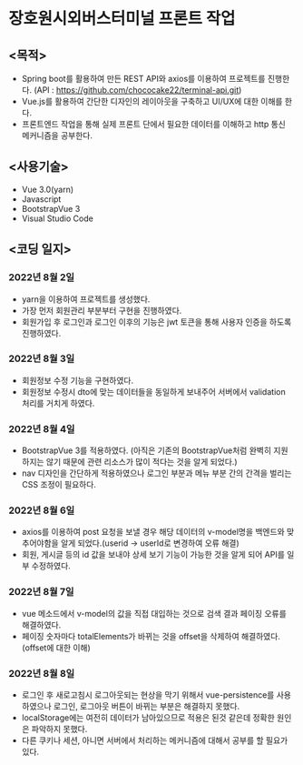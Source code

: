 # 장호원시외버스터미널 프론트 작업

## <목적>

 - Spring boot를 활용하여 만든 REST API와 axios를 이용하여 프로젝트를 진행한다.  (API : https://github.com/chococake22/terminal-api.git)
 - Vue.js를 활용하여 간단한 디자인의 레이아웃을 구축하고 UI/UX에 대한 이해를 한다.
 - 프론트엔드 작업을 통해 실제 프론트 단에서 필요한 데이터를 이해하고 http 통신 메커니즘을 공부한다. 

## <사용기술>

 - Vue 3.0(yarn)
 - Javascript
 - BootstrapVue 3
 - Visual Studio Code


## <코딩 일지>

### 2022년 8월 2일

 - yarn을 이용하여 프로젝트를 생성했다.
 - 가장 먼저 회원관리 부분부터 구현을 진행하였다.
 - 회원가입 후 로그인과 로그인 이후의 기능은 jwt 토큰을 통해 사용자 인증을 하도록 진행하였다.
 
 
### 2022년 8월 3일

 - 회원정보 수정 기능을 구현하였다.
 - 회원정보 수정시 dto에 맞는 데이터들을 동일하게 보내주어 서버에서 validation 처리를 거치게 하였다.
 
 
### 2022년 8월 4일

 - BootstrapVue 3를 적용하였다.
   (아직은 기존의 BootstrapVue처럼 완벽히 지원하지는 않기 때문에 관련 리소스가 많이 적다는 것을 알게 되었다.)
 - nav 디자인을 간단하게 적용하였으나 로그인 부분과 메뉴 부분 간의 간격을 벌리는 CSS 조정이 필요하다.
 
 
### 2022년 8월 6일

 - axios를 이용하여 post 요청을 보낼 경우 해당 데이터의 v-model명을 백엔드와 맞추어야함을 알게 되었다.(userid -> userId로 변경하여 오류 해결)
 - 회원, 게시글 등의 id 값을 보내야 상세 보기 기능이 가능한 것을 알게 되어 API를 일부 수정하였다.
 
 
### 2022년 8월 7일

 - vue 메소드에서 v-model의 값을 직접 대입하는 것으로 검색 결과 페이징 오류를 해결하였다.
 - 페이징 숫자마다 totalElements가 바뀌는 것을 offset을 삭제하여 해결하였다. (offset에 대한 이해)


### 2022년 8월 8일

 - 로그인 후 새로고침시 로그아웃되는 현상을 막기 위해서 vue-persistence를 사용하였으나 로그인, 로그아웃 버튼이 바뀌는 부분은 해결하지 못했다.
 - localStorage에는 여전히 데이터가 남아있으므로 적용은 된것 같은데 정확한 원인은 파악하지 못했다.
 - 다른 쿠키나 세션, 아니면 서버에서 처리하는 메커니즘에 대해서 공부를 할 필요가 있다.
